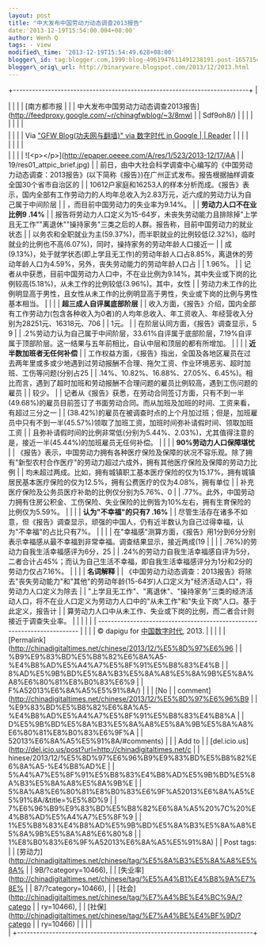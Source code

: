 ```yaml
--- 
layout: post 
title: "中大发布中国劳动力动态调查2013报告" 
date:'2013-12-19T15:54:00.004+08:00' 
author: Wenh Q
tags: - view
modified\_time: '2013-12-19T15:54:49.628+08:00' 
blogger\_id: tag:blogger.com,1999:blog-4961947611491238191.post-1657154062353480538
blogger\_orig\_url: http://binaryware.blogspot.com/2013/12/2013.html
---
```

+--------------------------------------------------------------------------+
| <div>                                                                    |
|                                                                          |
| [南方都市报 |                                                            |
| 中大发布中国劳动力动态调查2013报告](http://feedproxy.google.com/~r/chinagfwblog/~3/8mwl |
| Sdf9oh8/)                                                                |
|                                                                          |
| </div>                                                                   |
|                                                                          |
| <div style="margin-top: 5px;">                                           |
|                                                                          |
| Via ["GFW Blog(功夫网与翻墙)" via 数字时代 in Google                     |
| Reader](https://www.blogger.com/blogger.g?blogID=4961947611491238191)    |
|                                                                          |
| </div>                                                                   |
|                                                                          |
| <div style="font-size: 14px; margin-top: 5px;">                          |
|                                                                          |
| ![&lt;p&gt;&lt;/p&gt;](http://epaper.oeeee.com/A/res/1/523/2013-12/17/AA |
| 19/res01_attpic_brief.jpg)
                                              |
| 前日，由中大社会科学调查中心编写的《中国劳动力动态调查：2013报告》(以下简称《报告》)在广州正式发布。报告根据抽样调查全国30个省市自治区的 |
| 10612户家庭和16253人的样本分析而成。《报告》表示，国内全部有工作劳动力的人均年总收入为2.83万元，近六成的劳动力认为自己属于中间阶层 |
| ，而目前中国劳动力的失业率为9.14%。
                                     |
| **劳动力人口不在业比例9 .14%**
                                          |
| 报告将劳动力人口定义为15-64岁，未丧失劳动能力且排除掉"上学且无工作""离退休""操持家务"三类之后的人群。报告称，目前中国劳动力的就业状态 |
| 以务农和全职就业为主(59.37%)，而半职就业的比例较低(2.32%)，临时就业的比例也不高(6.07%)，同时，操持家务的劳动年龄人口接近一 |
| 成(9.13%)，处于就学状态(即上学且无工作)的劳动年龄人口占8.85%，离退休的劳动年龄人口为4.59%，另外，丧失劳动能力的劳动年龄人口占 |
| 1.96%。
                                                                 |
| 记者从中获悉，目前中国劳动力人口中，不在业比例为9.14%，其中失业或下岗的比例较高(5.18%)，从未工作的比例较低(3.96%)。其中，女性 |
| 劳动力未工作的比例明显高于男性，且女性从未工作的比例明显高于男性，失业或下岗的比例与男性基本相当。
 |
|                                                                          |
| **超三成人自评属底部阶层**
                                              |
| 收入方面，《报告》介绍，国内全部有工作劳动力(包含各种收入为0者)的人均年总收入、年工资收入、年经营收入分别为28251元、16318元、706 |
| 1元。
                                                                   |
| 在阶层认同方面，《报告》调查显示，5 9                                    |
| .2%劳动力认为自己属于中间阶层，33.61%自评属于底部阶层，7.19%自评属于顶部阶层。这一结果与五年前相比，自认中层和顶层的都有所增加。
 |
|                                                                          |
| **近半数加班者无任何补偿**
                                              |
| 工作权益方面，《报告》指出，全国及各地区雇员在过去两年里或多或少地遇到过劳动报酬不合理、拖欠工资、作业环境恶劣、超时加班、工伤等问题(分别占25 |
| .14%、10.82%、16.88%、27.05%、6.45%)。相比而言，遇到了超时加班和劳动报酬不合理问题的雇员比例较高，遇到工伤问题的雇员 |
| 较少。
                                                                  |
| 记者从《报告》获悉，在劳动合同签订方面，只有不到一半(49.68%)的雇员目前签订了书面劳动合同。而从加班及加班的时间、工资来看，有超过三分之一 |
| (38.42%)的雇员在被调查时点的上个月加过班；但是，加班雇员中只有不到一半(45.57%)领取了加班工资，加班时间弥补请假时间、领取加班工资 |
| 且弥补请假时间的比例非常低(分别为5.44%、2.03%)，尤其值得注意的是，接近一半(45.44%)的加班雇员无任何补偿。
 |
|                                                                          |
| **90%劳动力人口保障堪忧**
                                               |
| 《报告》表示，中国劳动力拥有各种医疗保险及保障的状况不容乐观。除了拥有"新型农村合作医疗"的劳动力超过六成外，拥有其他医疗保险及保障的劳动力比例 |
| 均未超过两成。比如，拥有城镇职工基本医疗保险的仅为15.17%，拥有城镇居民基本医疗保险的仅为12.5%，拥有公费医疗的仅为4.08%，拥有单位 |
| 补充医疗保险及公务员医疗补助的比例仅分别为5.76%、0                       |
| .77%。此外，中国劳动力拥有住房公积金、工伤保险、失业保险的比例皆为10%左右，拥有生育保险的比例仅为5.59%。
 |
|                                                                          |
| **认为"不幸福"的只有7 .16%**
                                            |
| 尽管生活存在诸多不如意，但《报告》调查显示，顽强的中国人，仍有近半数认为自己过得幸福，认为"不幸福"的占比只有7%。
 |
|                                                                          |
| 在"幸福感"测算方面，《报告》用1分到6分分别表示幸福感从最不幸福到非常幸福。调查结果显示，接近两成(19 |
|                                                                          |
| .76%)的劳动力自我生活幸福感评为6分，25                                   |
| .24%的劳动力自我生活幸福感自评为5分，二者合计占45%；而认为自己生活不幸福，即自我生活幸福感评分为1分和2分的劳动力仅占7.16%。
 |
|                                                                          |
| **名词解释**
                                                            |
| 《中国劳动力动态调查：2013报告》将除去"丧失劳动能力"和"其他"的劳动年龄(15-64岁)人口定义为"经济活动人口"，将劳动力人口定义为除去 |
| "上学且无工作"、"离退休"、"操持家务"三类的经济活动人口，将不在业人口定义为劳动力人口中的"从未工作"和"失业下岗"人口。基于此定义，报告计 |
| 算劳动力人口中从未工作、失业或下岗的比例，而二者合计则接近于调查失业率。
 |
|                                                                          |
|                                                                          |
| ------------------------------------------------------------------------ |
|                                                                          |
| © dapigu for [中国数字时代](http://chinadigitaltimes.net/chinese), 2013. |
| |                                                                        |
| [Permalink](http://chinadigitaltimes.net/chinese/2013/12/%E5%8D%97%E6%96 |
| %B9%E9%83%BD%E5%B8%82%E6%8A%A5-%E4%B8%AD%E5%A4%A7%E5%8F%91%E5%B8%83%E4%B |
| 8%AD%E5%9B%BD%E5%8A%B3%E5%8A%A8%E5%8A%9B%E5%8A%A8%E6%80%81%E8%B0%83%E6%9 |
| F%A52013%E6%8A%A5%E5%91%8A/)                                             |
| | [No                                                                    |
| comment](http://chinadigitaltimes.net/chinese/2013/12/%E5%8D%97%E6%96%B9 |
| %E9%83%BD%E5%B8%82%E6%8A%A5-%E4%B8%AD%E5%A4%A7%E5%8F%91%E5%B8%83%E4%B8%A |
| D%E5%9B%BD%E5%8A%B3%E5%8A%A8%E5%8A%9B%E5%8A%A8%E6%80%81%E8%B0%83%E6%9F%A |
| 52013%E6%8A%A5%E5%91%8A/#comments)                                       |
| | Add to                                                                 |
| [del.icio.us](http://del.icio.us/post?url=http://chinadigitaltimes.net/c |
| hinese/2013/12/%E5%8D%97%E6%96%B9%E9%83%BD%E5%B8%82%E6%8A%A5-%E4%B8%AD%E |
| 5%A4%A7%E5%8F%91%E5%B8%83%E4%B8%AD%E5%9B%BD%E5%8A%B3%E5%8A%A8%E5%8A%9B%E |
| 5%8A%A8%E6%80%81%E8%B0%83%E6%9F%A52013%E6%8A%A5%E5%91%8A/&title=%E5%8D%9 |
| 7%E6%96%B9%E9%83%BD%E5%B8%82%E6%8A%A5%20%7C%20%E4%B8%AD%E5%A4%A7%E5%8F%9 |
| 1%E5%B8%83%E4%B8%AD%E5%9B%BD%E5%8A%B3%E5%8A%A8%E5%8A%9B%E5%8A%A8%E6%80%8 |
| 1%E8%B0%83%E6%9F%A52013%E6%8A%A5%E5%91%8A)
                              |
| Post tags:                                                               |
| [劳动力](http://chinadigitaltimes.net/chinese/tag/%E5%8A%B3%E5%8A%A8%E5%8A% |
| 9B/?category=10466),                                                     |
| [失业率](http://chinadigitaltimes.net/chinese/tag/%E5%A4%B1%E4%B8%9A%E7%8E% |
| 87/?category=10466),                                                     |
| [社会](http://chinadigitaltimes.net/chinese/tag/%E7%A4%BE%E4%BC%9A/?catego |
| ry=10466),                                                               |
| [社保](http://chinadigitaltimes.net/chinese/tag/%E7%A4%BE%E4%BF%9D/?catego |
| ry=10466)                                                                |
|                                                                          |
| </div>                                                                   |
+--------------------------------------------------------------------------+


